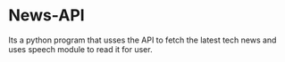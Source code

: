 # News-API
Its a python program that usses the API to fetch the latest tech news and uses speech module to read it for user.

